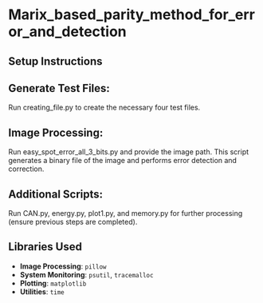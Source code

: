 # Marix_based_parity_method_for_error_and_detection
## Setup Instructions
## Generate Test Files:
Run creating_file.py to create the necessary four test files.

## Image Processing:
Run easy_spot_error_all_3_bits.py and provide the image path. This script generates a binary file of the image and performs error detection and correction.

## Additional Scripts:
Run CAN.py, energy.py, plot1.py, and memory.py for further processing (ensure previous steps are completed).

## Libraries Used

- **Image Processing**: `pillow`  
- **System Monitoring**: `psutil`, `tracemalloc`  
- **Plotting**: `matplotlib`  
- **Utilities**: `time`
